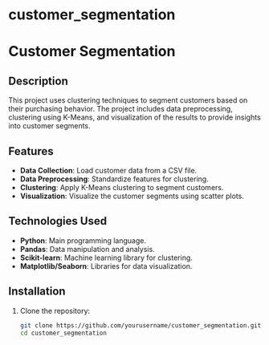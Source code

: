 # customer_segmentation


 # Customer Segmentation

## Description
This project uses clustering techniques to segment customers based on their purchasing behavior. The project includes data preprocessing, clustering using K-Means, and visualization of the results to provide insights into customer segments.

## Features
- **Data Collection**: Load customer data from a CSV file.
- **Data Preprocessing**: Standardize features for clustering.
- **Clustering**: Apply K-Means clustering to segment customers.
- **Visualization**: Visualize the customer segments using scatter plots.

## Technologies Used
- **Python**: Main programming language.
- **Pandas**: Data manipulation and analysis.
- **Scikit-learn**: Machine learning library for clustering.
- **Matplotlib/Seaborn**: Libraries for data visualization.

## Installation

1. Clone the repository:
   ```bash
   git clone https://github.com/yourusername/customer_segmentation.git
   cd customer_segmentation

